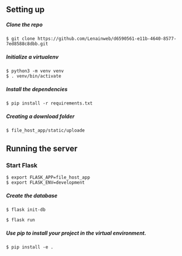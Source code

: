 ## Setting up

##### Clone the repo

```
$ git clone https://github.com/Lenainweb/d6590561-e11b-4640-8577-7ed8588c8dbb.git
```

##### Initialize a virtualenv

```
$ python3 -m venv venv
$ . venv/bin/activate
```

##### Install the dependencies

```
$ pip install -r requirements.txt
```

##### Сreating a download folder

```
$ file_host_app/static/uploade
```

## Running the server


### Start Flask
```
$ export FLASK_APP=file_host_app
$ export FLASK_ENV=development
```

##### Create the database

```
$ flask init-db

$ flask run
```

##### Use pip to install your project in the virtual environment.
```
$ pip install -e .
```